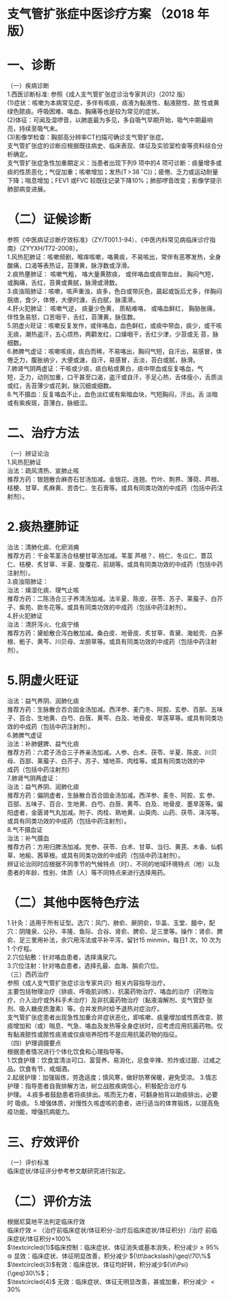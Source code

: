 # 支气管扩张症中医诊疗方案 （2018 年版）  
# 一、诊断  
（一）疾病诊断  
1.西医诊断标准: 参照《成人支气管扩张症诊治专家共识》（2012 版）  
(1)症状：咳嗽为本病常见症，多伴有咳痰，痰液为黏液性、黏液脓性、脓 性或黄绿色脓痰。呼吸困难、咯血、胸痛等也是较为常见的症状。  
(2)体征：可闻及湿啰音，以肺底最为多见，多自吸气早期开始，吸气中期最响亮，持续至吸气末。  
(3)影像学检查：胸部高分辨率CT扫描可确诊支气管扩张症。  
支气管扩张症的诊断应根据既往病史、临床表现、体征及实验室检查等资料综合分析确定。  
支气管扩张症急性加重期定义：当患者出现下列9 项中的4 项可诊断：痰量增多或痰的性质恶化；气促加重；咳嗽增加；发热$\mathrm{(T\!>\!38\,^{\circ}C)}$)；疲倦、乏力或运动耐量下降；喘息增加；FEV1 或FVC 较既往记录下降$10\%$；肺部啰音改变；影像学提示肺部病变进展。  
# （二）证候诊断  
参照《中医病证诊断疗效标准》（ZY/T001.1-94）、《中医内科常见病临床诊疗指南》（ZYYXH/T72-2008）。  
1.风热犯肺证：咳嗽频剧，喉痒咳嗽，咯黄痰，不易咳出，常伴有恶寒发热，全身酸痛，口渴等表热证，苔薄黄，脉浮数或浮滑。  
2.痰热壅肺证： 咳嗽气粗， 咯大量黄脓痰， 或伴咯血或痰带血丝， 胸闷气短， 或胸痛，舌红，苔黄或黄腻，脉滑或滑数。  
3.痰浊阻肺证：咳嗽，咳声重浊，痰多，色白或带灰色，晨起或饭后尤多，伴胸闷脘痞，食少，体倦，大便时溏，舌白腻，脉濡滑。  
4.肝火犯肺证： 咳嗽气逆， 痰量少色黄， 质粘难咯， 或咯血鲜红， 胸胁胀痛， 伴性急易怒，口苦咽干，舌红，苔薄黄，脉弦数。  
5.阴虚火旺证：咳嗽反复发作，或伴咯血，血色鲜红，或痰中带血，痰少，或干咳无痰，潮热盗汗，五心烦热，两颧发红，口燥咽干，舌红少津，少苔或无 苔，脉细数。  
6.肺脾气虚证：咳嗽咳痰，痰白而稀，不易咯出，胸闷气短，自汗出，易感冒，体倦乏力，腹胀纳少，大便或溏，自汗，易感冒，舌淡，苔白或腻，脉滑。  
7.肺肾气阴两虚证：干咳或少痰，痰白粘或黄白，痰中带血或反复咯血，气  
短，乏力，动则加重，口干甚至口渴，盗汗或自汗，手足心热，舌体瘦小，舌质淡或红，舌苔薄少或花剥，脉沉细或细数。  
8.气不摄血：反复咯血不止，血色淡红或有紫暗血块，气短胸闷，汗出。舌 淡暗或有紫疾斑，苔薄白，脉细涩。  
# 二、治疗方法  
（一）辨证论治  
1.风热犯肺证  
治法：疏风清热、宣肺止咳  
推荐方药：银翘散合麻杏石甘汤加减。金银花、连翘、竹叶、荆界、薄荷、芦根、桔梗、甘草、炙麻黄、苦杏仁、生石膏等。或具有同类功效的中成药（包括中药注射剂）。  
# 2.痰热壅肺证  
治法：清肺化痰、化瘀消痈  
推荐方药：千金苇茎汤合桔梗甘草汤加减。苇茎 芦根？、桃仁、冬瓜仁、薏苡仁、桔梗、炙甘草、半夏、旋覆花、前胡等。或具有同类功效的中成药（包括中药注射剂）。  
3.痰浊阻肺证：  
治法：燥湿化痰、理气止咳  
推荐方药：二陈汤合三子养清汤加减。法半夏、陈皮、茯苓、苏子、莱菔子、白芥子、紫苑、款冬花等。或具有同类功效的中成药（包括中药注射剂）。  
4.肝火犯肺证  
治法：清肝泻火、化痰宁络  
推荐方药：黛蛤散合泻白散加减。桑白皮、地骨皮、炙甘草、青黛、海蛤壳、白茅根、栀子、黄芩、川贝母、龙胆草等。或具有同类功效的中成药（包括中药注射剂）。  
# 5.阴虚火旺证  
治法：益气养阴、润肺化痰  
推荐方药：生脉散合百合固金汤加减。西洋参、麦门冬、阿胶、玄参、百部、五味子、百合、生地黄、白芍、白蔹、黄芩、白及、地骨皮、旱莲草等。或具有同类功效的中成药（包括中药注射剂）。  
6.肺脾气虚证  
治法：补肺健脾、益气化痰  
推荐方药：六君子汤合三子养亲汤加减。人参、白术、茯苓、半夏、陈皮、川贝母、百部、莱菔子、白芥子、苏子、矮地茶、肉桂等。或具有同类功效的中  
成药（包括中药注射剂）  
7.肺肾气阴两虚证：  
治法：益气养阴、润肺化痰  
推荐方药：偏阴虚者，生脉散合百合固金汤加减。西洋参、麦冬、阿胶、玄 参、百部、五味子、百合、生地黄、白芍、白蔹、黄芩、白及、地骨皮、墨旱莲等。偏阳虚者，金匮肾气丸加减。附子、肉桂、熟地黄、山萸肉、山药、茯苓、泽泻等。或具有同类功效的中成药（包括中药注射剂）。  
8.气不摄血证  
治法：补气摄血  
推荐方药：方用归脾汤加减。党参、茯苓、白术、甘草、当归、黄芪、木香、仙鹤草、地榆、茜草根。或具有同类功效的中成药（包括中药注射剂）。  
辨证论治同时应根据不同季节的气候特点（时）、不同的地域环境特点（地）以及患者的年龄、性别、体质（人）等不同特点来进行选择用药。  
# （二）其他中医特色疗法  
1.针灸：适用于所有证型。选穴：风门、肺俞、厥阴俞，华盖、玉堂、膻中，配穴：阴陵泉、公孙、丰隆、鱼际、合谷、肾俞、脾俞、足三里等。操作：肾俞、脾俞、足三里用补法，余穴用泻法或平补平泻，留针$15~\mathrm{min}$min，每日1 次，10 次为1 个疗程。  
2.穴位贴敷：针对咯血患者，选择涌泉穴。  
3.穴位注射：针对咯血患者，选择孔最、血海、膈俞穴位。  
（三）西药治疗  
参照《成人支气管扩张症诊治专家共识》相关内容指导治疗。  
主要包括物理治疗（排痰、呼吸肌训练）、抗菌药物治疗、咯血的治疗（药物治疗、介入治疗或外科手术治疗）及非抗菌药物治疗（黏液溶解剂、支气管舒 张剂、吸入糖皮质激素）等。合并发热时给予退热对症治疗。  
支气管扩张症患者出现急性加重合并症状恶化，即咳嗽、痰量增加或性质改变、脓痰增加和（或）喘息、气急、咯血及发热等全身症状时，应考虑应用抗菌药物。仅有黏液脓性或脓性痰液或仅痰培养阳性不是应用抗菌药物的指征。  
（四）护理调摄要点  
根据患者情况进行个体化饮食和心理指导等。  
1.饮食护理：饮食宜清淡可口、富营养、易消化，忌食辛辣、煎炸或过甜、过咸之品。饮食有节，戒烟酒。  
2.起居护理：加强锻炼，劳逸适度；慎风寒，做好防寒保暖，避免受凉。 3.情志护理：指导患者自我排解方法，树立战胜疾病信心，积极配合治疗与  
护理。 4.痰多者鼓励患者将痰排出。咳而无力者，可翻身拍背以助痰排出，必要时 吸痰。  5.增强体质，对慢性久咳虚咳的患者，进行适当的体育锻炼，以提高免疫功能，增强抗病能力。  
# 三、疗效评价  
（一）评价标准  
临床症状/体征评分参考参文献研究进行拟定。  
# （二）评价方法  
根据尼莫地平法判定临床疗效  
临床疗效 $=$ （治疗前临床症状/体征积分-治疗后临床症状/体征积分）/治疗 前临床症状/体征积分$\times100\%$  
$\textcircled{1}$临床控制：临床症状、体征消失或基本消失，积分减少${\geqslant}95\%$  
$\circledcirc$ 显效：临床症状、体征明显改善，积分减少 ${\tt\backslash}\geq\!70\%$ $\textcircled{3}$有效：临床症状、体征均好转，积分减少${\it\Psi}{\geq}30\%$；  
$\textcircled{4}$ 无效：临床症状、体征无明显改善，甚或加重，积分减少 ${<}30\%$  
